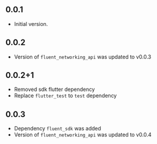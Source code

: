 ## 0.0.1

* Initial version.

## 0.0.2

* Version of `fluent_networking_api` was updated to v0.0.3

## 0.0.2+1

* Removed sdk flutter dependency
* Replace `flutter_test` to `test` dependency

## 0.0.3

* Dependency `fluent_sdk` was added
* Version of `fluent_networking_api` was updated to v0.0.4